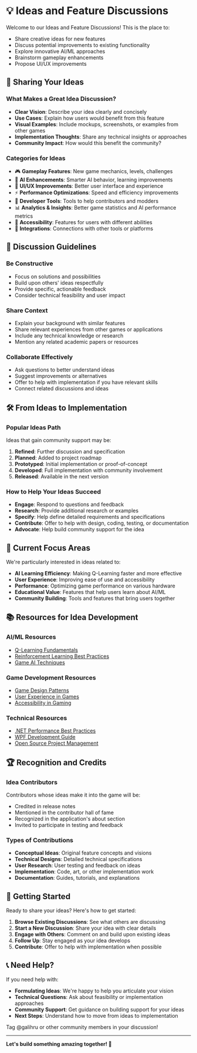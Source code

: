 # 💡 Ideas and Feature Discussions

Welcome to our Ideas and Feature Discussions! This is the place to:
- Share creative ideas for new features
- Discuss potential improvements to existing functionality
- Explore innovative AI/ML approaches
- Brainstorm gameplay enhancements
- Propose UI/UX improvements

## 🌟 Sharing Your Ideas

### What Makes a Great Idea Discussion?
- **Clear Vision**: Describe your idea clearly and concisely
- **Use Cases**: Explain how users would benefit from this feature
- **Visual Examples**: Include mockups, screenshots, or examples from other games
- **Implementation Thoughts**: Share any technical insights or approaches
- **Community Impact**: How would this benefit the community?

### Categories for Ideas
- 🎮 **Gameplay Features**: New game mechanics, levels, challenges
- 🤖 **AI Enhancements**: Smarter AI behavior, learning improvements
- 🎨 **UI/UX Improvements**: Better user interface and experience
- ⚡ **Performance Optimizations**: Speed and efficiency improvements
- 🔧 **Developer Tools**: Tools to help contributors and modders
- 📊 **Analytics & Insights**: Better game statistics and AI performance metrics
- 🎯 **Accessibility**: Features for users with different abilities
- 🔌 **Integrations**: Connections with other tools or platforms

## 💬 Discussion Guidelines

### Be Constructive
- Focus on solutions and possibilities
- Build upon others' ideas respectfully
- Provide specific, actionable feedback
- Consider technical feasibility and user impact

### Share Context
- Explain your background with similar features
- Share relevant experiences from other games or applications
- Include any technical knowledge or research
- Mention any related academic papers or resources

### Collaborate Effectively
- Ask questions to better understand ideas
- Suggest improvements or alternatives
- Offer to help with implementation if you have relevant skills
- Connect related discussions and ideas

## 🛠️ From Ideas to Implementation

### Popular Ideas Path
Ideas that gain community support may be:
1. **Refined**: Further discussion and specification
2. **Planned**: Added to project roadmap
3. **Prototyped**: Initial implementation or proof-of-concept
4. **Developed**: Full implementation with community involvement
5. **Released**: Available in the next version

### How to Help Your Ideas Succeed
- **Engage**: Respond to questions and feedback
- **Research**: Provide additional research or examples
- **Specify**: Help define detailed requirements and specifications
- **Contribute**: Offer to help with design, coding, testing, or documentation
- **Advocate**: Help build community support for the idea

## 🎯 Current Focus Areas

We're particularly interested in ideas related to:
- **AI Learning Efficiency**: Making Q-Learning faster and more effective
- **User Experience**: Improving ease of use and accessibility  
- **Performance**: Optimizing game performance on various hardware
- **Educational Value**: Features that help users learn about AI/ML
- **Community Building**: Tools and features that bring users together

## 📚 Resources for Idea Development

### AI/ML Resources
- [Q-Learning Fundamentals](https://en.wikipedia.org/wiki/Q-learning)
- [Reinforcement Learning Best Practices](https://spinningup.openai.com/en/latest/)
- [Game AI Techniques](https://www.gameaipro.com/)

### Game Development Resources  
- [Game Design Patterns](https://gameprogrammingpatterns.com/)
- [User Experience in Games](https://uxdesign.cc/tagged/game-design)
- [Accessibility in Gaming](https://gameaccessibilityguidelines.com/)

### Technical Resources
- [.NET Performance Best Practices](https://docs.microsoft.com/en-us/dotnet/standard/performance/)
- [WPF Development Guide](https://docs.microsoft.com/en-us/dotnet/desktop/wpf/)
- [Open Source Project Management](https://opensource.guide/)

## 🏆 Recognition and Credits

### Idea Contributors
Contributors whose ideas make it into the game will be:
- Credited in release notes
- Mentioned in the contributor hall of fame
- Recognized in the application's about section
- Invited to participate in testing and feedback

### Types of Contributions
- **Conceptual Ideas**: Original feature concepts and visions
- **Technical Designs**: Detailed technical specifications
- **User Research**: User testing and feedback on ideas
- **Implementation**: Code, art, or other implementation work
- **Documentation**: Guides, tutorials, and explanations

## 🤝 Getting Started

Ready to share your ideas? Here's how to get started:

1. **Browse Existing Discussions**: See what others are discussing
2. **Start a New Discussion**: Share your idea with clear details
3. **Engage with Others**: Comment on and build upon existing ideas
4. **Follow Up**: Stay engaged as your idea develops
5. **Contribute**: Offer to help with implementation when possible

## 📞 Need Help?

If you need help with:
- **Formulating Ideas**: We're happy to help you articulate your vision
- **Technical Questions**: Ask about feasibility or implementation approaches  
- **Community Support**: Get guidance on building support for your ideas
- **Next Steps**: Understand how to move from ideas to implementation

Tag @galihru or other community members in your discussion!

---

**Let's build something amazing together! 🚀**
